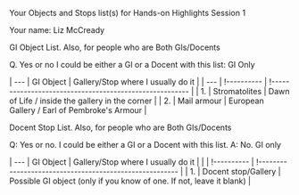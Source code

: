Your Objects and Stops list(s) for
Hands-on Highlights Session 1

Your name: Liz McCready

GI Object List. Also, for people who are Both GIs/Docents

Q. Yes or no I could be either a GI or a Docent with this list: GI Only

		

| ---   | GI Object     | Gallery/Stop where I usually do it |
| ---   | !---------- | !------------------------------------------------------- |
| 1. | Stromatolites     | Dawn of Life / inside the gallery in the corner      |
| 2. | Mail armour   | European Gallery / Earl of Pembroke's Armour       |



Docent Stop List. Also, for people who are Both GIs/Docents

Q: Yes or no. I could be either a GI or a Docent with this list. A: No. GI only

| --- | GI Object     | Gallery/Stop where I usually do it |
|     | !---------- | !------------------------------------------------------- |
| 1.  | Docent stop/Gallery | Possible GI object (only if you know of one. If not, leave it blank) |


